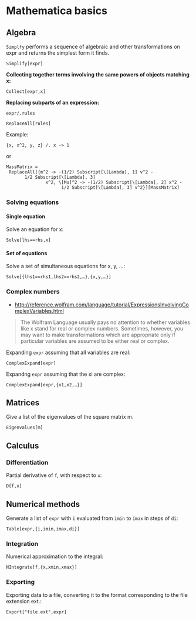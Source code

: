 # Mathematica basics

## Algebra

`Simplfy` performs a sequence of algebraic and other transformations on expr and returns the
simplest form it finds.

~~~~
Simplify[expr]
~~~~


**Collecting together terms involving the same powers of objects matching x:**

~~~~
Collect[expr,x]
~~~~

**Replacing subparts of an expression:**

~~~~
expr/.rules 
~~~~

~~~~
ReplaceAll[rules]
~~~~

Example:

~~~~
{x, x^2, y, z} /. x -> 1
~~~~

or 

~~~~
MassMatrix = 
 ReplaceAll[{m^2 -> -(1/2) Subscript[\[Lambda], 1] v^2 - 
       1/2 Subscript[\[Lambda], 3]
               x^2, \[Mu]^2 -> -(1/2) Subscript[\[Lambda], 2] x^2 - 
                     1/2 Subscript[\[Lambda], 3] v^2}][MassMatrix]
~~~~

### Solving equations

#### Single equation

Solve an equation for x:

~~~~
Solve[lhs==rhs,x]
~~~~

#### Set of equations

Solve a set of simultaneous equations for x, y, ...:

~~~~
Solve[{lhs1==rhs1,lhs2==rhs2,…},{x,y,…}]
~~~~

### Complex numbers

- http://reference.wolfram.com/language/tutorial/ExpressionsInvolvingComplexVariables.html

> The Wolfram Language usually pays no attention to whether variables like x stand for real or complex
> numbers. Sometimes, however, you may want to make transformations which are appropriate only if
> particular variables are assumed to be either real or complex. 

Expanding `expr` assuming that all variables are real:
~~~~
ComplexExpand[expr] 
~~~~

Expandng `expr` assuming that the xi are complex:
~~~~
ComplexExpand[expr,{x1,x2,…}]
~~~~

## Matrices

Give a list of the eigenvalues of the square matrix m.
~~~~
Eigenvalues[m]
~~~~

## Calculus

### Differentiation

Partial derivative of `f`, with respect to `x`:
~~~~
D[f,x]
~~~~

## Numerical methods

Generate a list of `expr` with `i` evaluated from `imin` to `imax` in steps of `di`:

~~~~
Table[expr,{i,imin,imax,di}]
~~~~

### Integration

Numerical approximation to the integral:

~~~~
NIntegrate[f,{x,xmin,xmax}]
~~~~

### Exporting

Exporting data to a file, converting it to the format corresponding to the file extension ext.:

~~~~
Export["file.ext",expr]
~~~~
